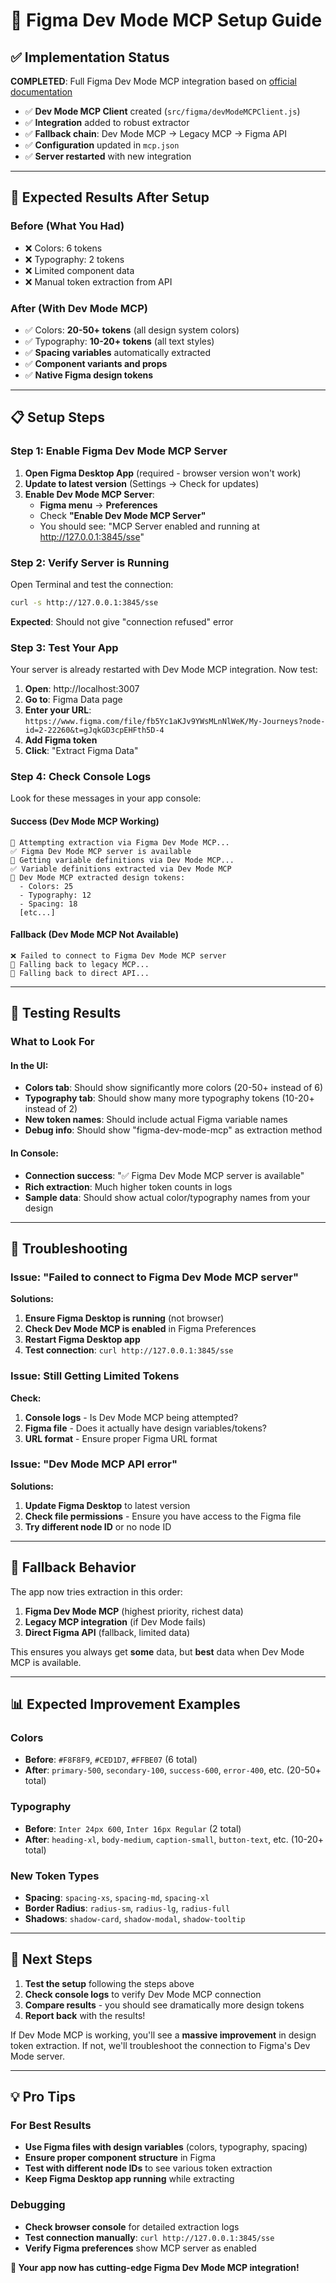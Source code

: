 # 🚀 Figma Dev Mode MCP Setup Guide

## ✅ **Implementation Status**

**COMPLETED**: Full Figma Dev Mode MCP integration based on [official documentation](https://help.figma.com/hc/en-us/articles/32132100833559-Guide-to-the-Dev-Mode-MCP-Server)

- ✅ **Dev Mode MCP Client** created (`src/figma/devModeMCPClient.js`)
- ✅ **Integration** added to robust extractor  
- ✅ **Fallback chain**: Dev Mode MCP → Legacy MCP → Figma API
- ✅ **Configuration** updated in `mcp.json`
- ✅ **Server restarted** with new integration

---

## 🎯 **Expected Results After Setup**

### **Before (What You Had)**
- ❌ Colors: 6 tokens
- ❌ Typography: 2 tokens  
- ❌ Limited component data
- ❌ Manual token extraction from API

### **After (With Dev Mode MCP)**
- ✅ Colors: **20-50+ tokens** (all design system colors)
- ✅ Typography: **10-20+ tokens** (all text styles)
- ✅ **Spacing variables** automatically extracted
- ✅ **Component variants and props**
- ✅ **Native Figma design tokens**

---

## 📋 **Setup Steps**

### **Step 1: Enable Figma Dev Mode MCP Server**

1. **Open Figma Desktop App** (required - browser version won't work)
2. **Update to latest version** (Settings → Check for updates)
3. **Enable Dev Mode MCP Server**:
   - **Figma menu** → **Preferences** 
   - Check **"Enable Dev Mode MCP Server"**
   - You should see: "MCP Server enabled and running at http://127.0.0.1:3845/sse"

### **Step 2: Verify Server is Running**

Open Terminal and test the connection:
```bash
curl -s http://127.0.0.1:3845/sse
```

**Expected**: Should not give "connection refused" error

### **Step 3: Test Your App**

Your server is already restarted with Dev Mode MCP integration. Now test:

1. **Open**: http://localhost:3007
2. **Go to**: Figma Data page
3. **Enter your URL**: `https://www.figma.com/file/fb5Yc1aKJv9YWsMLnNlWeK/My-Journeys?node-id=2-22260&t=gJqkGD3cpEHFth5D-4`
4. **Add Figma token** 
5. **Click**: "Extract Figma Data"

### **Step 4: Check Console Logs**

Look for these messages in your app console:

#### **Success (Dev Mode MCP Working)**
```
🔌 Attempting extraction via Figma Dev Mode MCP...
✅ Figma Dev Mode MCP server is available
🎨 Getting variable definitions via Dev Mode MCP...
✅ Variable definitions extracted via Dev Mode MCP
🎨 Dev Mode MCP extracted design tokens:
  - Colors: 25
  - Typography: 12
  - Spacing: 18
  [etc...]
```

#### **Fallback (Dev Mode MCP Not Available)**
```
❌ Failed to connect to Figma Dev Mode MCP server
🔄 Falling back to legacy MCP...
🔄 Falling back to direct API...
```

---

## 🧪 **Testing Results**

### **What to Look For**

#### **In the UI:**
- **Colors tab**: Should show significantly more colors (20-50+ instead of 6)
- **Typography tab**: Should show many more typography tokens (10-20+ instead of 2)
- **New token names**: Should include actual Figma variable names
- **Debug info**: Should show "figma-dev-mode-mcp" as extraction method

#### **In Console:**
- **Connection success**: "✅ Figma Dev Mode MCP server is available"
- **Rich extraction**: Much higher token counts in logs
- **Sample data**: Should show actual color/typography names from your design

---

## 🐛 **Troubleshooting**

### **Issue: "Failed to connect to Figma Dev Mode MCP server"**

**Solutions:**
1. **Ensure Figma Desktop is running** (not browser)
2. **Check Dev Mode MCP is enabled** in Figma Preferences
3. **Restart Figma Desktop app**
4. **Test connection**: `curl http://127.0.0.1:3845/sse`

### **Issue: Still Getting Limited Tokens**

**Check:**
1. **Console logs** - Is Dev Mode MCP being attempted?
2. **Figma file** - Does it actually have design variables/tokens?
3. **URL format** - Ensure proper Figma URL format

### **Issue: "Dev Mode MCP API error"**

**Solutions:**
1. **Update Figma Desktop** to latest version
2. **Check file permissions** - Ensure you have access to the Figma file
3. **Try different node ID** or no node ID

---

## 🔄 **Fallback Behavior**

The app now tries extraction in this order:

1. **Figma Dev Mode MCP** (highest priority, richest data)
2. **Legacy MCP integration** (if Dev Mode fails)
3. **Direct Figma API** (fallback, limited data)

This ensures you always get **some** data, but **best** data when Dev Mode MCP is available.

---

## 📊 **Expected Improvement Examples**

### **Colors**
- **Before**: `#F8F8F9`, `#CED1D7`, `#FFBE07` (6 total)
- **After**: `primary-500`, `secondary-100`, `success-600`, `error-400`, etc. (20-50+ total)

### **Typography**  
- **Before**: `Inter 24px 600`, `Inter 16px Regular` (2 total)
- **After**: `heading-xl`, `body-medium`, `caption-small`, `button-text`, etc. (10-20+ total)

### **New Token Types**
- **Spacing**: `spacing-xs`, `spacing-md`, `spacing-xl`
- **Border Radius**: `radius-sm`, `radius-lg`, `radius-full`
- **Shadows**: `shadow-card`, `shadow-modal`, `shadow-tooltip`

---

## 🎉 **Next Steps**

1. **Test the setup** following the steps above
2. **Check console logs** to verify Dev Mode MCP connection
3. **Compare results** - you should see dramatically more design tokens
4. **Report back** with the results!

If Dev Mode MCP is working, you'll see a **massive improvement** in design token extraction. If not, we'll troubleshoot the connection to Figma's Dev Mode server.

---

## 💡 **Pro Tips**

### **For Best Results**
- **Use Figma files with design variables** (colors, typography, spacing)
- **Ensure proper component structure** in Figma
- **Test with different node IDs** to see various token extraction
- **Keep Figma Desktop app running** while extracting

### **Debugging**
- **Check browser console** for detailed extraction logs
- **Test connection manually**: `curl http://127.0.0.1:3845/sse`
- **Verify Figma preferences** show MCP server as enabled

**🚀 Your app now has cutting-edge Figma Dev Mode MCP integration!** 